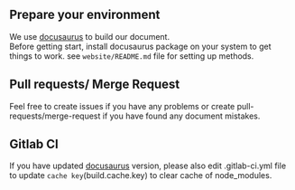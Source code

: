 ## Prepare your environment
We use [docusaurus](https://github.com/facebook/docusaurus/) to build our document.   
Before getting start, install docusaurus package on your system to get things to work.
see `website/README.md` file for setting up methods.

## Pull requests/ Merge Request
Feel free to create issues if you have any problems or create pull-requests/merge-request if you have found any document mistakes.

## Gitlab CI
If you have updated [docusaurus](https://docusaurus.io) version,
please also edit .gitlab-ci.yml file to update `cache key`(build.cache.key) to clear cache of node_modules.
